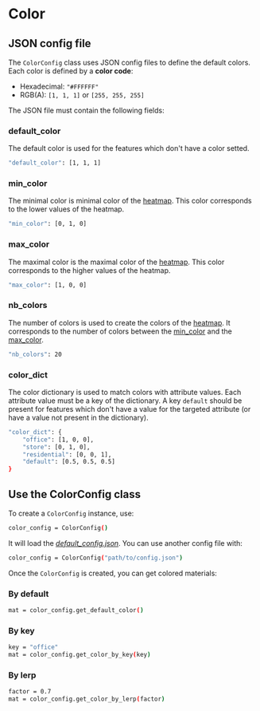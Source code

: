# Color

## JSON config file

The `ColorConfig` class uses JSON config files to define the default colors. Each color is defined by a __color code__:

- Hexadecimal: `"#FFFFFF"`
- RGB(A): `[1, 1, 1]` or `[255, 255, 255]`

The JSON file must contain the following fields:

### default_color

The default color is used for the features which don't have a color setted.

```bash
"default_color": [1, 1, 1]
```

### min_color

The minimal color is minimal color of the [heatmap](https://en.wikipedia.org/wiki/Heat_map). This color corresponds to the lower values of the heatmap.

```bash
"min_color": [0, 1, 0]
```

### max_color

The maximal color is the maximal color of the [heatmap](https://en.wikipedia.org/wiki/Heat_map). This color corresponds to the higher values of the heatmap.

```bash
"max_color": [1, 0, 0]
```

### nb_colors

The number of colors is used to create the colors of the [heatmap](https://en.wikipedia.org/wiki/Heat_map). It corresponds to the number of colors between the [min_color](#min_color) and the [max_color](#max_color).

```bash
"nb_colors": 20
```

### color_dict

The color dictionary is used to match colors with attribute values. Each attribute value must be a key of the dictionary. A key `default` should be present for features which don't have a value for the targeted attribute (or have a value not present in the dictionary).

```bash
"color_dict": {
    "office": [1, 0, 0],
    "store": [0, 1, 0],
    "residential": [0, 0, 1],
    "default": [0.5, 0.5, 0.5]
}
```

## Use the ColorConfig class

To create a `ColorConfig` instance, use:

```bash
color_config = ColorConfig()
```

It will load the [_default_config.json_](./default_config.json). You can use another config file with:

```bash
color_config = ColorConfig("path/to/config.json")
```

Once the `ColorConfig` is created, you can get colored materials:

### By default

```bash
mat = color_config.get_default_color()
```

### By key

```bash
key = "office"
mat = color_config.get_color_by_key(key)
```

### By lerp

```bash
factor = 0.7
mat = color_config.get_color_by_lerp(factor)
```
